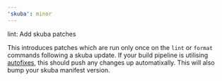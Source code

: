 ```yaml
---
'skuba': minor
---
```


lint: Add skuba patches

This introduces patches which are run only once on the `lint` or `format` commands following a skuba update. If your build pipeline is utilising [autofixes](https://seek-oss.github.io/skuba/docs/deep-dives/github.html#github-autofixes), this should push any changes up automatixally. This will also bump your skuba manifest version.
